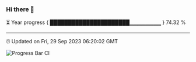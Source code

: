 ### Hi there 👋

⏳ Year progress { ██████████████████████▁▁▁▁▁▁▁▁ } 74.32 %

---

⏰ Updated on Fri, 29 Sep 2023 06:20:02 GMT

![Progress Bar CI](https://github.com/liununu/liununu/workflows/Progress%20Bar%20CI/badge.svg)
